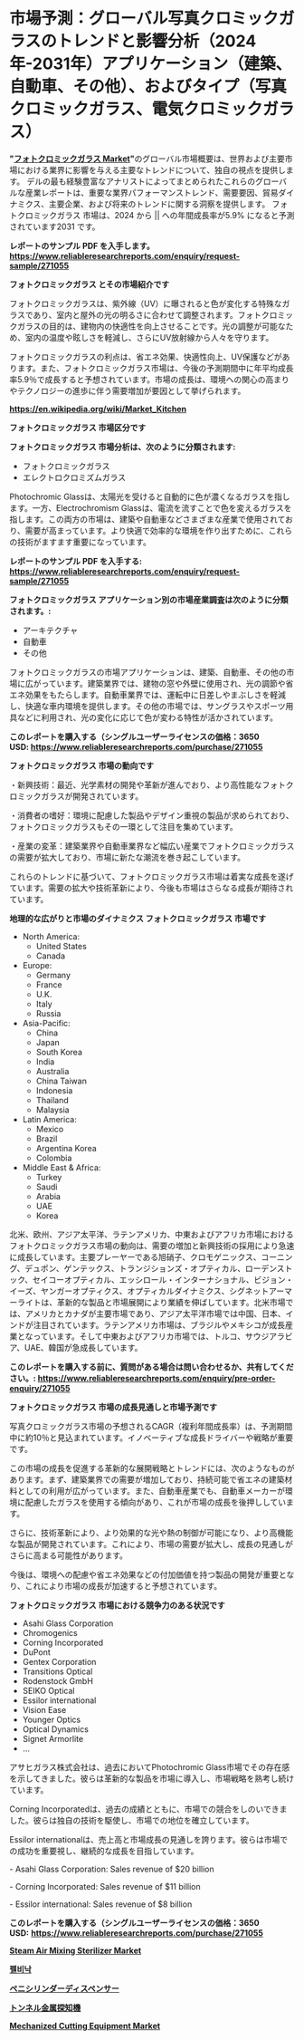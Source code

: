 <p><h1>市場予測：グローバル写真クロミックガラスのトレンドと影響分析（2024年-2031年）アプリケーション（建築、自動車、その他）、およびタイプ（写真クロミックガラス、電気クロミックガラス）</h1></p><p><strong>"<a href="https://www.reliableresearchreports.com/-global-photochromic-glass-market-r271055">フォトクロミックガラス Market</a>"</strong>のグローバル市場概要は、世界および主要市場における業界に影響を与える主要なトレンドについて、独自の視点を提供します。 デルの最も経験豊富なアナリストによってまとめられたこれらのグローバルな産業レポートは、重要な業界パフォーマンストレンド、需要要因、貿易ダイナミクス、主要企業、および将来のトレンドに関する洞察を提供します。 フォトクロミックガラス 市場は、2024 から || への年間成長率が5.9% になると予測されています2031 です。</p>
<p><strong>レポートのサンプル PDF を入手します。</strong><strong><a href="https://www.reliableresearchreports.com/enquiry/request-sample/271055">https://www.reliableresearchreports.com/enquiry/request-sample/271055</a></strong></p>
<p><strong>フォトクロミックガラス とその市場紹介です</strong></p>
<p><p>フォトクロミックガラスは、紫外線（UV）に曝されると色が変化する特殊なガラスであり、室内と屋外の光の明るさに合わせて調整されます。フォトクロミックガラスの目的は、建物内の快適性を向上させることです。光の調整が可能なため、室内の温度や眩しさを軽減し、さらにUV放射線から人々を守ります。</p><p>フォトクロミックガラスの利点は、省エネ効果、快適性向上、UV保護などがあります。また、フォトクロミックガラス市場は、今後の予測期間中に年平均成長率5.9％で成長すると予想されています。市場の成長は、環境への関心の高まりやテクノロジーの進歩に伴う需要増加が要因として挙げられます。</p><a href="https://en.wikipedia.org/wiki/Market_Kitchen"></a></p>
<p><strong><a href="https://en.wikipedia.org/wiki/Market_Kitchen">https://en.wikipedia.org/wiki/Market_Kitchen</a></strong></p>
<p><strong>フォトクロミックガラス&nbsp;市場区分です</strong><strong></strong></p>
<p><strong>フォトクロミックガラス 市場分析は、次のように分類されます:</strong>&nbsp;</p>
<p><ul><li>フォトクロミックガラス</li><li>エレクトロクロミズムガラス</li></ul></p>
<p><p>Photochromic Glassは、太陽光を受けると自動的に色が濃くなるガラスを指します。一方、Electrochromism Glassは、電流を流すことで色を変えるガラスを指します。この両方の市場は、建築や自動車などさまざまな産業で使用されており、需要が高まっています。より快適で効率的な環境を作り出すために、これらの技術がますます重要になっています。</p></p>
<p><strong>レポートのサンプル PDF を入手する: <a href="https://www.reliableresearchreports.com/enquiry/request-sample/271055">https://www.reliableresearchreports.com/enquiry/request-sample/271055</a></strong></p>
<p><strong> フォトクロミックガラス アプリケーション別の市場産業調査は次のように分類されます。:</strong></p>
<p><ul><li>アーキテクチャ</li><li>自動車</li><li>その他</li></ul></p>
<p><p>フォトクロミックガラスの市場アプリケーションは、建築、自動車、その他の市場に広がっています。建築業界では、建物の窓や外壁に使用され、光の調節や省エネ効果をもたらします。自動車業界では、運転中に日差しやまぶしさを軽減し、快適な車内環境を提供します。その他の市場では、サングラスやスポーツ用具などに利用され、光の変化に応じて色が変わる特性が活かされています。</p></p>
<p><strong>このレポートを購入する（シングルユーザーライセンスの価格：3650 USD:</strong><strong>&nbsp;<a href="https://www.reliableresearchreports.com/purchase/271055">https://www.reliableresearchreports.com/purchase/271055</a></strong></p>
<p><strong>フォトクロミックガラス 市場の動向です</strong></p>
<p><p>・新興技術：最近、光学素材の開発や革新が進んでおり、より高性能なフォトクロミックガラスが開発されています。</p><p>・消費者の嗜好：環境に配慮した製品やデザイン重視の製品が求められており、フォトクロミックガラスもその一環として注目を集めています。</p><p>・産業の変革：建築業界や自動車業界など幅広い産業でフォトクロミックガラスの需要が拡大しており、市場に新たな潮流を巻き起こしています。</p><p>これらのトレンドに基づいて、フォトクロミックガラス市場は着実な成長を遂げています。需要の拡大や技術革新により、今後も市場はさらなる成長が期待されています。</p></p>
<p><strong>地理的な広がりと市場のダイナミクス フォトクロミックガラス 市場です</strong></p>
<p><ul>
    <li>
        North America:
        <ul>
            <li>United States</li>
            <li>Canada</li>
        </ul>
    </li>
    <li>
        Europe:
        <ul>
            <li>Germany</li>
            <li>France</li>
            <li>U.K.</li>
            <li>Italy</li>
            <li>Russia</li>
        </ul>
    </li>
    <li>
        Asia-Pacific:
        <ul>
            <li>China</li>
            <li>Japan</li>
            <li>South Korea</li>
            <li>India</li>
            <li>Australia</li>
            <li>China Taiwan</li>
            <li>Indonesia</li>
            <li>Thailand</li>
            <li>Malaysia</li>
        </ul>
    </li>
    <li>
        Latin America:
        <ul>
            <li>Mexico</li>
            <li>Brazil</li>
            <li>Argentina Korea</li>
            <li>Colombia</li>
        </ul>
    </li>
    <li>
        Middle East & Africa:
        <ul>
            <li>Turkey</li>
            <li>Saudi</li>
            <li>Arabia</li>
            <li>UAE</li>
            <li>Korea</li>
        </ul>
    </li>
    </ul></p>
<p><p>北米、欧州、アジア太平洋、ラテンアメリカ、中東およびアフリカ市場におけるフォトクロミックガラス市場の動向は、需要の増加と新興技術の採用により急速に成長しています。主要プレーヤーである旭硝子、クロモゲニックス、コーニング、デュポン、ゲンテックス、トランジションズ・オプティカル、ローデンストック、セイコーオプティカル、エッシロール・インターナショナル、ビジョン・イーズ、ヤンガーオプティクス、オプティカルダイナミクス、シグネットアーマーライトは、革新的な製品と市場展開により業績を伸ばしています。北米市場では、アメリカとカナダが主要市場であり、アジア太平洋市場では中国、日本、インドが注目されています。ラテンアメリカ市場は、ブラジルやメキシコが成長産業となっています。そして中東およびアフリカ市場では、トルコ、サウジアラビア、UAE、韓国が急成長しています。</p></p>
<p><strong>このレポートを購入する前に、質問がある場合は問い合わせるか、共有してください。:&nbsp;<a href="https://www.reliableresearchreports.com/enquiry/pre-order-enquiry/271055">https://www.reliableresearchreports.com/enquiry/pre-order-enquiry/271055</a></strong></p>
<p><strong>フォトクロミックガラス 市場の成長見通しと市場予測です</strong></p>
<p><p>写真クロミックガラス市場の予想されるCAGR（複利年間成長率）は、予測期間中に約10％と見込まれています。イノベーティブな成長ドライバーや戦略が重要です。 </p><p>この市場の成長を促進する革新的な展開戦略とトレンドには、次のようなものがあります。まず、建築業界での需要が増加しており、持続可能で省エネの建築材料としての利用が広がっています。また、自動車産業でも、自動車メーカーが環境に配慮したガラスを使用する傾向があり、これが市場の成長を後押ししています。</p><p>さらに、技術革新により、より効果的な光や熱の制御が可能になり、より高機能な製品が開発されています。これにより、市場の需要が拡大し、成長の見通しがさらに高まる可能性があります。</p><p>今後は、環境への配慮や省エネ効果などの付加価値を持つ製品の開発が重要となり、これにより市場の成長が加速すると予想されています。</p></p>
<p><strong>フォトクロミックガラス 市場における競争力のある状況です</strong></p>
<p><ul><li>Asahi Glass Corporation</li><li>Chromogenics</li><li>Corning Incorporated</li><li>DuPont</li><li>Gentex Corporation</li><li>Transitions Optical</li><li>Rodenstock GmbH</li><li>SEIKO Optical</li><li>Essilor international</li><li>Vision Ease</li><li>Younger Optics</li><li>Optical Dynamics</li><li>Signet Armorlite</li><li>...</li></ul></p>
<p><p>アサヒガラス株式会社は、過去においてPhotochromic Glass市場でその存在感を示してきました。彼らは革新的な製品を市場に導入し、市場戦略を熟考し続けています。</p><p>Corning Incorporatedは、過去の成績とともに、市場での競合をしのいできました。彼らは独自の技術を駆使し、市場での地位を確立しています。</p><p>Essilor internationalは、売上高と市場成長の見通しを誇ります。彼らは市場での成功を重要視し、継続的な成長を目指しています。</p><p>- Asahi Glass Corporation: Sales revenue of $20 billion</p><p>- Corning Incorporated: Sales revenue of $11 billion</p><p>- Essilor international: Sales revenue of $8 billion</p></p>
<p><strong>このレポートを購入する（シングルユーザーライセンスの価格：3650 USD:</strong>&nbsp;<strong><a href="https://www.reliableresearchreports.com/purchase/271055">https://www.reliableresearchreports.com/purchase/271055</a></strong></p>
<p><strong><p><a href="https://medium.com/@raleciabridges8/steam-air-mixing-sterilizer-market-size-share-trends-analysis-report-by-end-use-pharmaceutical-eb1161946dcb">Steam Air Mixing Sterilizer Market</a></p><p><a href="https://medium.com/@kelvinfeenrey98677/%EA%B8%80%EB%A1%9C%EB%B2%8C-%ED%8E%A0%EB%B9%84%EB%82%98%ED%81%AC-%EC%8B%9C%EC%9E%A5%EC%9D%98-%EB%AF%B8%EB%9E%98-%EB%8F%99%ED%96%A5-2024%EB%85%84%EB%B6%80%ED%84%B0-2031%EB%85%84%EA%B9%8C%EC%A7%80-106%ED%8E%98%EC%9D%B4%EC%A7%80%EC%97%90%EC%84%9C%EC%9D%98-%EC%8B%9C%EC%9E%A5-%EC%9D%B8%EC%82%AC%EC%9D%B4%ED%8A%B8%EC%99%80-%EB%B6%84%EC%84%9D-69368caaa657">펠비낙</a></p><p><a href="https://github.com/lababdou/Market-Research-Report-List-5/blob/main/504545579229.md">ペニシリンダーディスペンサー</a></p><p><a href="https://medium.com/@royfoote921/%E3%83%88%E3%83%B3%E3%83%8D%E3%83%AB%E3%83%A1%E3%82%BF%E3%83%AB%E3%83%87%E3%82%A3%E3%83%86%E3%82%AF%E3%82%BF%E3%83%BC%E5%B8%82%E5%A0%B4%E5%B1%95%E6%9C%9B-%E5%AE%8C%E5%85%A8%E3%81%AA%E7%94%A3%E6%A5%AD%E5%88%86%E6%9E%90-2024%E5%B9%B4%E3%81%8B%E3%82%892031%E5%B9%B4%E3%81%BE%E3%81%A7-52ed79f2ad41">トンネル金属探知機</a></p><p><a href="https://medium.com/@alyciaebert/global-mechanized-cutting-equipment-market-analysis-trends-forecasts-and-growth-opportunities-9910b044ac4d">Mechanized Cutting Equipment Market</a></p></strong></p>